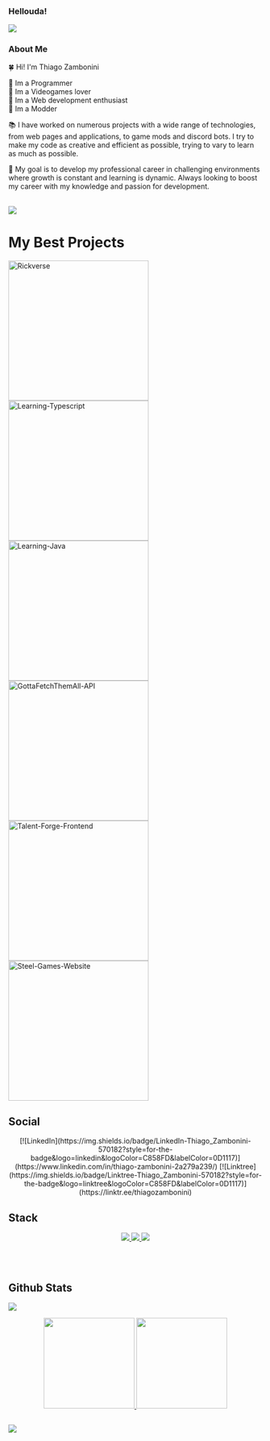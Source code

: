 ### Hellouda!

<img src="https://user-images.githubusercontent.com/73097560/115834477-dbab4500-a447-11eb-908a-139a6edaec5c.gif">

### About Me

🍀 Hi! I'm Thiago Zambonini

🔰 Im a Programmer  </br>
🔰 Im a Videogames lover  </br>
🔰 Im a Web development enthusiast </br>
🔰 Im a Modder </br>

📚 I have worked on numerous projects with a wide range of technologies, from web pages and applications, to game mods and discord bots. I try to make my code as creative and efficient as possible, trying to vary to learn as much as possible.

🚀 My goal is to develop my professional career in challenging environments where growth is constant and learning is dynamic. Always looking to boost my career with my knowledge and passion for development.


</br>
<img src="https://user-images.githubusercontent.com/73097560/115834477-dbab4500-a447-11eb-908a-139a6edaec5c.gif">

# My Best Projects

<a href="https://github.com/Remojs/Rickverse-Frontend"><img width="278" src="https://denvercoder1-github-readme-stats.vercel.app/api/pin/?username=Remojs&repo=Rickverse-Frontend&theme=react&bg_color=0D1117&title_color=ad1ceb&hide_border=true&icon_color=CA59FF&show_icons=false" alt="Rickverse"></a>
<a href="https://github.com/Remojs/Learning-Typescript"><img width="278" src="https://denvercoder1-github-readme-stats.vercel.app/api/pin/?username=Remojs&repo=Learning-Typescript&theme=react&bg_color=0D1117&title_color=ad1ceb&hide_border=true&icon_color=CA59FF&show_icons=false" alt="Learning-Typescript"></a>
<a href="https://github.com/Remojs/Learning-Java"><img width="278" src="https://denvercoder1-github-readme-stats.vercel.app/api/pin/?username=Remojs&repo=Learning-Java&theme=react&bg_color=0D1117&title_color=ad1ceb&hide_border=true&icon_color=CA59FF&show_icons=false" alt="Learning-Java"></a>
<a href="https://github.com/Remojs/GottaFetchThemAll-API"><img width="278" src="https://denvercoder1-github-readme-stats.vercel.app/api/pin/?username=Remojs&repo=GottaFetchThemAll-API&theme=react&bg_color=0D1117&title_color=ad1ceb&hide_border=true&icon_color=CA59FF&show_icons=false" alt="GottaFetchThemAll-API"></a>
<a href="https://github.com/Remojs/Talent-Forge-Frontend"><img width="278" src="https://denvercoder1-github-readme-stats.vercel.app/api/pin/?username=Remojs&repo=Talent-Forge-Frontend&theme=react&bg_color=0D1117&title_color=ad1ceb&hide_border=true&icon_color=CA59FF&show_icons=false" alt="Talent-Forge-Frontend"></a>
<a href="https://github.com/Remojs/Steel-Games-Website"><img width="278" src="https://denvercoder1-github-readme-stats.vercel.app/api/pin/?username=Remojs&repo=Steel-Games-Website&theme=react&bg_color=0D1117&title_color=ad1ceb&hide_border=true&icon_color=CA59FF&show_icons=false" alt="Steel-Games-Website"></a>

## Social

<p align=center> 
[![LinkedIn](https://img.shields.io/badge/LinkedIn-Thiago_Zambonini-570182?style=for-the-badge&logo=linkedin&logoColor=C858FD&labelColor=0D1117)](https://www.linkedin.com/in/thiago-zambonini-2a279a239/)
[![Linktree](https://img.shields.io/badge/Linktree-Thiago_Zambonini-570182?style=for-the-badge&logo=linktree&logoColor=C858FD&labelColor=0D1117)](https://linktr.ee/thiagozambonini) 
</p>

## Stack

<p align="center">
  <a href="https://skillicons.dev">
    <img src="https://skillicons.dev/icons?i=html,css,js,ts,nodejs,express,react,angular,mysql,postgres,mongodb,php,laravel,nestjs,java&perline=14"/>
    <img src="https://skillicons.dev/icons?i=notion,ps,figma&perline=14"/>
    <img src="https://skillicons.dev/icons?i=vscode,idea,git,github,vite,postman,npm,yarn&perline=14"/>
  </a>
</p>

</br>
</br>

## Github Stats 

![]( https://github-readme-streak-stats.herokuapp.com?user=Remojs&theme=shadow-purple )

<p align="center">
<a href="https://github.com/mesajil">
  <img height="180em" src="https://github-readme-stats-eight-theta.vercel.app/api?username=remojs&show_icons=true&include_all_commits=true&count_private=true&theme=dracula"/>
  <img height="180em" src="https://github-readme-stats-eight-theta.vercel.app/api/top-langs/?username=remojs&layout=compact&langs_count=8&theme=dracula"/>
</a>
</p>

##

<img src="https://user-images.githubusercontent.com/73097560/115834477-dbab4500-a447-11eb-908a-139a6edaec5c.gif">



